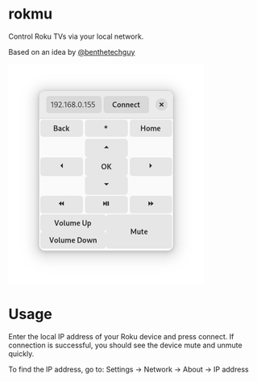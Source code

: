 # rokmu

Control Roku TVs via your local network.

Based on an idea by [@benthetechguy](https://github.com/benthetechguy)

![Screenshot of Rokmu window](/img/rokmu.png "Screenshot of Rokmu window")

# Usage

Enter the local IP address of your Roku device and press connect. If connection is successful, you should see the device mute and unmute quickly.

To find the IP address, go to: Settings -> Network -> About -> IP address

